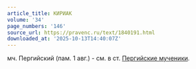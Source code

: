 ```yaml
---
article_title: КИРИАК
volume: '34'
page_numbers: '146'
source_url: https://pravenc.ru/text/1840191.html
downloaded_at: '2025-10-13T14:40:07Z'
---
```


мч. Пергийский (пам. 1 авг.) - см. в ст. [Пергийские мученики](<https://pravenc.ru/text/Пергийские мученики.html>).
